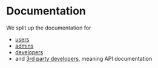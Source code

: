 # Documentation

We split up the documentation for
- [users](user)
- [admins](admin)
- [developers](contributing)
- and [3rd party developers](3rd_party_developer), meaning API documentation